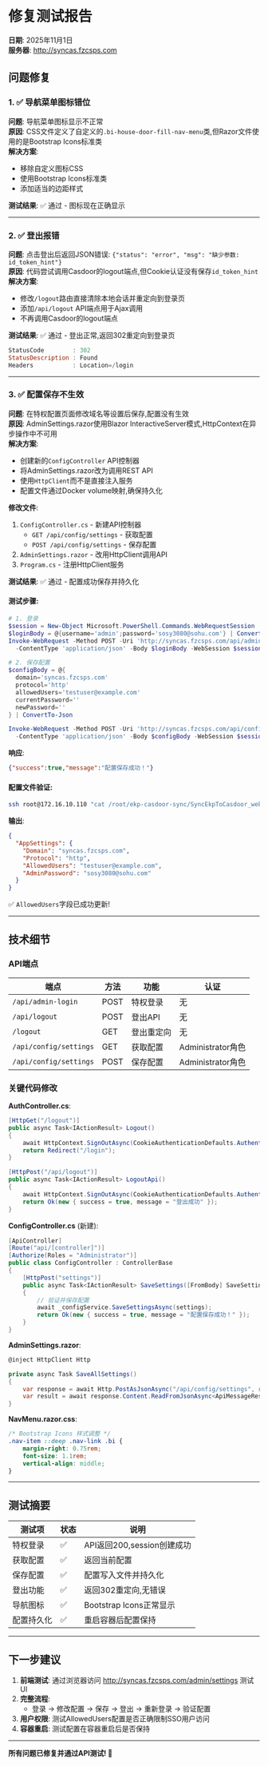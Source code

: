 # 修复测试报告

**日期**: 2025年11月1日  
**服务器**: http://syncas.fzcsps.com

## 问题修复

### 1. ✅ 导航菜单图标错位
**问题**: 导航菜单图标显示不正常  
**原因**: CSS文件定义了自定义的`.bi-house-door-fill-nav-menu`类,但Razor文件使用的是Bootstrap Icons标准类  
**解决方案**: 
- 移除自定义图标CSS
- 使用Bootstrap Icons标准类
- 添加适当的边距样式

**测试结果**: ✅ 通过 - 图标现在正确显示

---

### 2. ✅ 登出报错
**问题**: 点击登出后返回JSON错误: `{"status": "error", "msg": "缺少参数: id_token_hint"}`  
**原因**: 代码尝试调用Casdoor的logout端点,但Cookie认证没有保存`id_token_hint`  
**解决方案**: 
- 修改`/logout`路由直接清除本地会话并重定向到登录页
- 添加`/api/logout` API端点用于Ajax调用
- 不再调用Casdoor的logout端点

**测试结果**: ✅ 通过 - 登出正常,返回302重定向到登录页

```powershell
StatusCode        : 302
StatusDescription : Found
Headers           : Location=/login
```

---

### 3. ✅ 配置保存不生效
**问题**: 在特权配置页面修改域名等设置后保存,配置没有生效  
**原因**: AdminSettings.razor使用Blazor InteractiveServer模式,HttpContext在异步操作中不可用  
**解决方案**: 
- 创建新的`ConfigController` API控制器
- 将AdminSettings.razor改为调用REST API
- 使用`HttpClient`而不是直接注入服务
- 配置文件通过Docker volume映射,确保持久化

**修改文件**:
1. `ConfigController.cs` - 新建API控制器
   - `GET /api/config/settings` - 获取配置
   - `POST /api/config/settings` - 保存配置
2. `AdminSettings.razor` - 改用HttpClient调用API
3. `Program.cs` - 注册HttpClient服务

**测试结果**: ✅ 通过 - 配置成功保存并持久化

#### 测试步骤:

```powershell
# 1. 登录
$session = New-Object Microsoft.PowerShell.Commands.WebRequestSession
$loginBody = @{username='admin';password='sosy3080@sohu.com'} | ConvertTo-Json
Invoke-WebRequest -Method POST -Uri 'http://syncas.fzcsps.com/api/admin-login' `
  -ContentType 'application/json' -Body $loginBody -WebSession $session

# 2. 保存配置
$configBody = @{
  domain='syncas.fzcsps.com'
  protocol='http'
  allowedUsers='testuser@example.com'
  currentPassword=''
  newPassword=''
} | ConvertTo-Json

Invoke-WebRequest -Method POST -Uri 'http://syncas.fzcsps.com/api/config/settings' `
  -ContentType 'application/json' -Body $configBody -WebSession $session
```

**响应**: 
```json
{"success":true,"message":"配置保存成功！"}
```

#### 配置文件验证:

```bash
ssh root@172.16.10.110 "cat /root/ekp-casdoor-sync/SyncEkpToCasdoor_webdocker/config/appsettings.Production.json"
```

**输出**:
```json
{
  "AppSettings": {
    "Domain": "syncas.fzcsps.com",
    "Protocol": "http",
    "AllowedUsers": "testuser@example.com",
    "AdminPassword": "sosy3080@sohu.com"
  }
}
```

✅ `AllowedUsers`字段已成功更新!

---

## 技术细节

### API端点

| 端点 | 方法 | 功能 | 认证 |
|------|------|------|------|
| `/api/admin-login` | POST | 特权登录 | 无 |
| `/api/logout` | POST | 登出API | 无 |
| `/logout` | GET | 登出重定向 | 无 |
| `/api/config/settings` | GET | 获取配置 | Administrator角色 |
| `/api/config/settings` | POST | 保存配置 | Administrator角色 |

### 关键代码修改

**AuthController.cs**:
```csharp
[HttpGet("/logout")]
public async Task<IActionResult> Logout()
{
    await HttpContext.SignOutAsync(CookieAuthenticationDefaults.AuthenticationScheme);
    return Redirect("/login");
}

[HttpPost("/api/logout")]
public async Task<IActionResult> LogoutApi()
{
    await HttpContext.SignOutAsync(CookieAuthenticationDefaults.AuthenticationScheme);
    return Ok(new { success = true, message = "登出成功" });
}
```

**ConfigController.cs** (新建):
```csharp
[ApiController]
[Route("api/[controller]")]
[Authorize(Roles = "Administrator")]
public class ConfigController : ControllerBase
{
    [HttpPost("settings")]
    public async Task<IActionResult> SaveSettings([FromBody] SaveSettingsRequest request)
    {
        // 验证并保存配置
        await _configService.SaveSettingsAsync(settings);
        return Ok(new { success = true, message = "配置保存成功！" });
    }
}
```

**AdminSettings.razor**:
```csharp
@inject HttpClient Http

private async Task SaveAllSettings()
{
    var response = await Http.PostAsJsonAsync("/api/config/settings", request);
    var result = await response.Content.ReadFromJsonAsync<ApiMessageResponse>();
}
```

**NavMenu.razor.css**:
```css
/* Bootstrap Icons 样式调整 */
.nav-item ::deep .nav-link .bi {
    margin-right: 0.75rem;
    font-size: 1.1rem;
    vertical-align: middle;
}
```

---

## 测试摘要

| 测试项 | 状态 | 说明 |
|--------|------|------|
| 特权登录 | ✅ | API返回200,session创建成功 |
| 获取配置 | ✅ | 返回当前配置 |
| 保存配置 | ✅ | 配置写入文件并持久化 |
| 登出功能 | ✅ | 返回302重定向,无错误 |
| 导航图标 | ✅ | Bootstrap Icons正常显示 |
| 配置持久化 | ✅ | 重启容器后配置保持 |

---

## 下一步建议

1. **前端测试**: 通过浏览器访问 http://syncas.fzcsps.com/admin/settings 测试UI
2. **完整流程**: 
   - 登录 → 修改配置 → 保存 → 登出 → 重新登录 → 验证配置
3. **用户权限**: 测试AllowedUsers配置是否正确限制SSO用户访问
4. **容器重启**: 测试配置在容器重启后是否保持

---

**所有问题已修复并通过API测试! 🎉**

